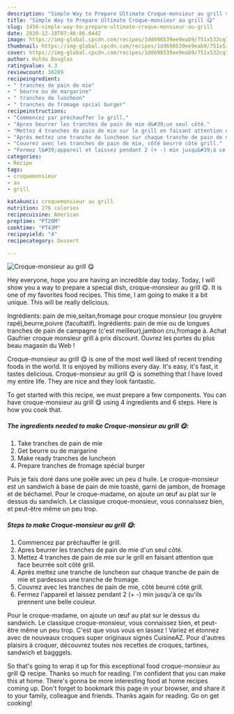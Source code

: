 ```yaml
---
description: "Simple Way to Prepare Ultimate Croque-monsieur au grill 😋"
title: "Simple Way to Prepare Ultimate Croque-monsieur au grill 😋"
slug: 1456-simple-way-to-prepare-ultimate-croque-monsieur-au-grill
date: 2020-12-10T07:46:06.044Z
image: https://img-global.cpcdn.com/recipes/1dd698539ee9eab9/751x532cq70/croque-monsieur-au-grill-😋-photo-principale-de-la-recette.jpg
thumbnail: https://img-global.cpcdn.com/recipes/1dd698539ee9eab9/751x532cq70/croque-monsieur-au-grill-😋-photo-principale-de-la-recette.jpg
cover: https://img-global.cpcdn.com/recipes/1dd698539ee9eab9/751x532cq70/croque-monsieur-au-grill-😋-photo-principale-de-la-recette.jpg
author: Hulda Douglas
ratingvalue: 4.3
reviewcount: 30289
recipeingredient:
- " tranches de pain de mie"
- " beurre ou de margarine"
- " tranches de luncheon"
- " tranches de fromage spcial burger"
recipeinstructions:
- "Commencez par préchauffer le grill."
- "Apres beurrer les tranches de pain de mie d&#39;un seul côté."
- "Mettez 4 tranches de pain de mie sur le grill en faisant attention que face beurrée soit côté grill."
- "Après mettez une tranche de luncheon sur chaque tranche de pain de mie et pardessus une tranche de fromage."
- "Couvrez avec les tranches de pain de mie, côté beurré côté grill."
- "Fermez l&#39;appareil et laissez pendant 2 (+ -) min jusqu&#39;à ce qu&#39;ils prennent une belle couleur."
categories:
- Recipe
tags:
- croquemonsieur
- au
- grill

katakunci: croquemonsieur au grill 
nutrition: 276 calories
recipecuisine: American
preptime: "PT20M"
cooktime: "PT43M"
recipeyield: "4"
recipecategory: Dessert

---
```



![Croque-monsieur au grill 😋](https://img-global.cpcdn.com/recipes/1dd698539ee9eab9/751x532cq70/croque-monsieur-au-grill-😋-photo-principale-de-la-recette.jpg)

Hey everyone, hope you are having an incredible day today. Today, I will show you a way to prepare a special dish, croque-monsieur au grill 😋. It is one of my favorites food recipes. This time, I am going to make it a bit unique. This will be really delicious.

Ingrédients: pain de mie,seitan,fromage pour croque monsieur (ou gruyère rapé),beurre,poivre (facultatif). Ingrédients: pain de mie ou de longues tranches de pain de campagne (c&#39;est meilleur),jambon cru,fromage à. Achat Gaufrier croque monsieur grill à prix discount. Ouvrez les portes du plus beau magasin du Web !

Croque-monsieur au grill 😋 is one of the most well liked of recent trending foods in the world. It is enjoyed by millions every day. It's easy, it's fast, it tastes delicious. Croque-monsieur au grill 😋 is something that I have loved my entire life. They are nice and they look fantastic.


To get started with this recipe, we must prepare a few components. You can have croque-monsieur au grill 😋 using 4 ingredients and 6 steps. Here is how you cook that.

<!--inarticleads1-->

##### The ingredients needed to make Croque-monsieur au grill 😋:

1. Take  tranches de pain de mie
1. Get  beurre ou de margarine
1. Make ready  tranches de luncheon
1. Prepare  tranches de fromage spécial burger


Puis je fais doré dans une poêle avec un peu d huile. Le croque-monsieur est un sandwich à base de pain de mie toasté, garni de jambon, de fromage et de béchamel. Pour le croque-madame, on ajoute un œuf au plat sur le dessus du sandwich. Le classique croque-monsieur, vous connaissez bien, et peut-être même un peu trop. 

<!--inarticleads2-->

##### Steps to make Croque-monsieur au grill 😋:

1. Commencez par préchauffer le grill.
1. Apres beurrer les tranches de pain de mie d&#39;un seul côté.
1. Mettez 4 tranches de pain de mie sur le grill en faisant attention que face beurrée soit côté grill.
1. Après mettez une tranche de luncheon sur chaque tranche de pain de mie et pardessus une tranche de fromage.
1. Couvrez avec les tranches de pain de mie, côté beurré côté grill.
1. Fermez l&#39;appareil et laissez pendant 2 (+ -) min jusqu&#39;à ce qu&#39;ils prennent une belle couleur.


Pour le croque-madame, on ajoute un œuf au plat sur le dessus du sandwich. Le classique croque-monsieur, vous connaissez bien, et peut-être même un peu trop. C&#39;est que vous vous en lassez ! Variez et étonnez avec de nouveaux croques super originaux signés CuisineAZ. Pour d&#39;autres plaisirs à croquer, découvrez toutes nos recettes de croques, tartines, sandwich et bagggels. 

So that's going to wrap it up for this exceptional food croque-monsieur au grill 😋 recipe. Thanks so much for reading. I'm confident that you can make this at home. There's gonna be more interesting food at home recipes coming up. Don't forget to bookmark this page in your browser, and share it to your family, colleague and friends. Thanks again for reading. Go on get cooking!
